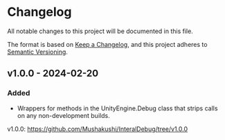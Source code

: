 # Changelog

All notable changes to this project will be documented in this file.

The format is based on [Keep a Changelog](https://keepachangelog.com/en/1.1.0/),
and this project adheres to [Semantic Versioning](https://semver.org/spec/v2.0.0.html).

## v1.0.0 - 2024-02-20

### Added
- Wrappers for methods in the UnityEngine.Debug class that strips calls on any non-development builds.

v1.0.0: https://github.com/Mushakushi/InteralDebug/tree/v1.0.0

